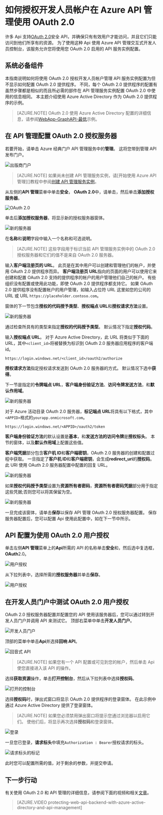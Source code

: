 <properties 
    pageTitle="如何授权开发人员帐户在 Azure API 管理使用 OAuth 2.0" 
    description="了解如何在 API 管理使用 OAuth 2.0 的用户授权。" 
    services="api-management" 
    documentationCenter="" 
    authors="steved0x" 
    manager="erikre" 
    editor=""/>

<tags 
    ms.service="api-management" 
    ms.workload="mobile" 
    ms.tgt_pltfrm="na" 
    ms.devlang="na" 
    ms.topic="article" 
    ms.date="10/25/2016" 
    ms.author="sdanie"/>

# <a name="how-to-authorize-developer-accounts-using-oauth-20-in-azure-api-management"></a>如何授权开发人员帐户在 Azure API 管理使用 OAuth 2.0

许多 Api 支持[OAuth 2.0](http://oauth.net/2/)安全 API，并确保只有有效用户才能访问，并且它们只能访问到他们所享有的资源。 为了使用这种 Api 使用 Azure API 管理交互式开发人员控制台，该服务允许您将使用您 OAuth 2.0 启用的 API 服务实例配置。

## <a name="prerequisites"></a>系统必备组件

本指南说明如何将使用 OAuth 2.0 授权开发人员帐户管理 API 服务实例配置为但不显示如何配置 OAuth 2.0 提供程序。 不同，每个 OAuth 2.0 提供程序的配置有虽然步骤都是相似的而且所必需的部件在 API 管理服务实例配置 OAuth 2.0 中使用的信息相同。 本主题介绍使用 Azure Active Directory 作为 OAuth 2.0 提供程序的示例。

>[AZURE.NOTE] OAuth 2.0 使用 Azure Active Directory 配置的详细信息，请参阅[WebApp-GraphAPI-最低][]示例。

## <a name="step1"></a>在 API 管理配置 OAuth 2.0 授权服务器

若要开始，请单击 Azure 经典门户 API 管理服务中的**管理**。 这将您带到管理 API 发布门户。

![出版商门户][api-management-management-console]

>[AZURE.NOTE] 如果尚未创建 API 管理服务实例，请[开始使用 Azure API 管理][]教程中参阅[创建 API 管理服务实例][]。

从左侧的**API 管理**菜单中单击**安全**， **OAuth 2.0**中，请单击，然后单击**添加授权服务器**。

![OAuth 2.0][api-management-oauth2]

单击后**添加授权服务器**，将显示新的授权服务器窗体。

![新的服务器][api-management-oauth2-server-1]

在**名称**和**说明**字段中输入一个名称和可选说明。 

>[AZURE.NOTE] 这些字段用于标识当前 API 管理服务实例中的 OAuth 2.0 授权服务器和它们的值不是来自 OAuth 2.0 服务器。

输入**客户端注册页的 URL**。 此页是在其中用户可以创建和管理他们的帐户，并使用 OAuth 2.0 提供程序而异。 **客户端注册页 URL**指向的页面的用户可以使用它来创建和配置 OAuth 2.0 支持的提供程序的帐户的用户管理他们自己的帐户。 有些组织没有配置或使用此功能，即使 OAuth 2.0 提供程序都支持它。 如果 OAuth 2.0 提供程序没有配置帐户的用户管理，如输入占位符 URL 这里如您的公司的 URL 或 URL `https://placeholder.contoso.com`。

窗体的下一节包含**授权的代码授予类型**、**授权端点 URL**和**授权请求方法**设置。

![新的服务器][api-management-oauth2-server-2]

通过检查所具有的类型来指定**授权的代码授予类型**。 默认情况下指定**授权代码**。

输入**授权端点 URL**。 对于 Azure Active Directory，此 URL 将类似于下面的 URL，其中`<client_id>`将被替换为标识到 OAuth 2.0 服务器应用程序的客户端 id。

    https://login.windows.net/<client_id>/oauth2/authorize

**授权请求方法**指定授权请求发送到 OAuth 2.0 服务器的方式。 默认情况下选中**获得**。

下一节是指定的**令牌端点 URL**，**客户端身份验证方法**、**访问令牌发送方法**，和**默认作用域**。

![新的服务器][api-management-oauth2-server-3]

对于 Azure 活动目录 OAuth 2.0 服务器，**标记端点 URL**将具有以下格式，其中`<APPID>`格式的`yourapp.onmicrosoft.com`。

    https://login.windows.net/<APPID>/oauth2/token

**客户端身份验证方法**的默认设置是**基本**，和**发送方法的访问令牌**是**授权标头**。 本节的窗体，以及**默认作用域**上配置这些值。

**客户端凭据**部分包含**客户机 ID**和**客户端密钥**，OAuth 2.0 服务器的创建和配置过程中获取。 一旦指定了**客户机 ID**和**客户端密钥**，会生成**redirect_uri**的**授权码**。 此 URI 使用 OAuth 2.0 服务器配置中配置的回复 URL。

![新的服务器][api-management-oauth2-server-4]

如果**授权代码授予类型**设置为**资源所有者密码**，**资源所有者密码凭据**部分用于指定这些凭据;否则您可以将其保留为空。

![新的服务器][api-management-oauth2-server-5]

一旦完成该窗体，请单击**保存**以保存 API 管理 OAuth 2.0 授权服务器配置。 保存服务器配置后，您可以配置 Api 使用此配置中，如在下一节中所示。

## <a name="step2"> </a>API 配置为使用 OAuth 2.0 用户授权

单击左侧**API 管理**菜单上的**Api**所需的 API 的名称单击**安全**和，然后选中复选框， **OAuth**2.0。

![用户授权][api-management-user-authorization]

从下拉列表中，选择所需的**授权服务器**并单击**保存**。

![用户授权][api-management-user-authorization-save]

## <a name="step3"></a>在开发人员门户中测试 OAuth 2.0 用户授权

OAuth 2.0 授权服务器配置并配置您的 API 使用该服务器后，您可以通过转到开发人员门户并调用 API 来测试它。  顶部右菜单中单击**开发人员门户**。

![开发人员门户][api-management-developer-portal-menu]

顶部的菜单中单击**Api**并选择**回响 API**。

![回音式 API][api-management-apis-echo-api]

>[AZURE.NOTE] 如果您有一个 API 配置或可见到您的帐户，然后单击 Api 使您直接进入该 API 的操作。

选择**获取资源**操作，单击**打开控制台**，然后从下拉列表中选择**授权码**。

![打开的控制台][api-management-open-console]

选择**授权码**时，弹出式窗口将显示 OAuth 2.0 提供程序的登录窗体。 在此示例中通过 Azure Active Directory 提供了登录窗体。

>[AZURE.NOTE] 如果您必须禁用弹出窗口将提示您通过浏览器以启用它们。 使他们后，将显示再次选择**授权码**和登录窗体。

![登录][api-management-oauth2-signin]

一旦您已登录，**请求标头**中填充`Authorization : Bearer`授权请求的标头。

![请求标头的标记][api-management-request-header-token]

此时您可以配置所需的值，对于剩余的参数，并提交申请。 

## <a name="next-steps"></a>下一步行动

有关使用 OAuth 2.0 和 API 管理的详细信息，请参阅下面的视频和相关[文章](api-management-howto-protect-backend-with-aad.md)。

> [AZURE.VIDEO protecting-web-api-backend-with-azure-active-directory-and-api-management]

[api-management-management-console]: ./media/api-management-howto-oauth2/api-management-management-console.png
[api-management-oauth2]: ./media/api-management-howto-oauth2/api-management-oauth2.png
[api-management-user-authorization]: ./media/api-management-howto-oauth2/api-management-user-authorization.png
[api-management-user-authorization-save]: ./media/api-management-howto-oauth2/api-management-user-authorization-save.png
[api-management-oauth2-signin]: ./media/api-management-howto-oauth2/api-management-oauth2-signin.png
[api-management-request-header-token]: ./media/api-management-howto-oauth2/api-management-request-header-token.png
[api-management-developer-portal-menu]: ./media/api-management-howto-oauth2/api-management-developer-portal-menu.png
[api-management-open-console]: ./media/api-management-howto-oauth2/api-management-open-console.png
[api-management-oauth2-server-1]: ./media/api-management-howto-oauth2/api-management-oauth2-server-1.png
[api-management-oauth2-server-2]: ./media/api-management-howto-oauth2/api-management-oauth2-server-2.png
[api-management-oauth2-server-3]: ./media/api-management-howto-oauth2/api-management-oauth2-server-3.png
[api-management-oauth2-server-4]: ./media/api-management-howto-oauth2/api-management-oauth2-server-4.png
[api-management-oauth2-server-5]: ./media/api-management-howto-oauth2/api-management-oauth2-server-5.png
[api-management-apis-echo-api]: ./media/api-management-howto-oauth2/api-management-apis-echo-api.png


[How to add operations to an API]: api-management-howto-add-operations.md
[How to add and publish a product]: api-management-howto-add-products.md
[Monitoring and analytics]: api-management-monitoring.md
[Add APIs to a product]: api-management-howto-add-products.md#add-apis
[Publish a product]: api-management-howto-add-products.md#publish-product
[Azure API 管理入门]: api-management-get-started.md
[API Management policy reference]: api-management-policy-reference.md
[Caching policies]: api-management-policy-reference.md#caching-policies
[创建 API 管理服务实例]: api-management-get-started.md#create-service-instance

[http://oauth.net/2/]: http://oauth.net/2/
[WebApp-GraphAPI-最低]: https://github.com/AzureADSamples/WebApp-GraphAPI-DotNet

[Prerequisites]: #prerequisites
[Configure an OAuth 2.0 authorization server in API Management]: #step1
[Configure an API to use OAuth 2.0 user authorization]: #step2
[Test the OAuth 2.0 user authorization in the Developer Portal]: #step3
[Next steps]: #next-steps

